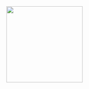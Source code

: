 <div id="header" align="center" style="color: red;">
  <img src="https://i.ibb.co/Hf9QPR56/fotor-2025070825045.png" width="200" /> 
</div>

